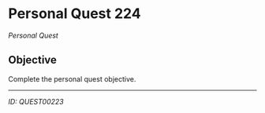 # Personal Quest 224

*Personal Quest*

## Objective
Complete the personal quest objective.

---
*ID: QUEST00223*